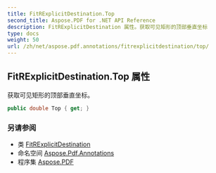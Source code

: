 ```yaml
---
title: FitRExplicitDestination.Top
second_title: Aspose.PDF for .NET API Reference
description: FitRExplicitDestination 属性。获取可见矩形的顶部垂直坐标
type: docs
weight: 50
url: /zh/net/aspose.pdf.annotations/fitrexplicitdestination/top/
---
```

## FitRExplicitDestination.Top 属性

获取可见矩形的顶部垂直坐标。

```csharp
public double Top { get; }
```

### 另请参阅

* 类 [FitRExplicitDestination](../)
* 命名空间 [Aspose.Pdf.Annotations](../../../aspose.pdf.annotations/)
* 程序集 [Aspose.PDF](../../../)